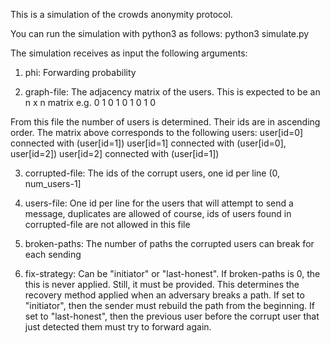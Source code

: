 This is a simulation of the crowds anonymity protocol.

You can run the simulation with python3 as follows:
python3 simulate.py <phi> <graph-file> <corrupted-file> <users-file> <broken-paths> <fix-strategy>

The simulation receives as input the following arguments:
1. phi: Forwarding probability

2. graph-file: The adjacency matrix of the users. This is expected to be an n x n matrix
e.g.
0 1 0
1 0 1
0 1 0

From this file the number of users is determined. Their ids are in ascending order.
The matrix above corresponds to the following users:
user[id=0] connected with (user[id=1])
user[id=1] connected with (user[id=0], user[id=2])
user[id=2] connected with (user[id=1])

3. corrupted-file: The ids of the corrupt users, one id per line (0, num_users-1]

4. users-file: One id per line for the users that will attempt to send a message, duplicates are
allowed of course, ids of users found in corrupted-file are not allowed in this file

5. broken-paths: The number of paths the corrupted users can break for each sending

6. fix-strategy: Can be "initiator" or "last-honest". If broken-paths is 0, the this is never applied. Still, it must be provided.
This determines the recovery method applied when an adversary breaks a path.
If set to "initiator", then the sender must rebuild the path from the beginning.
If set to "last-honest", then the previous user before the corrupt user that just detected them must try to forward again.
